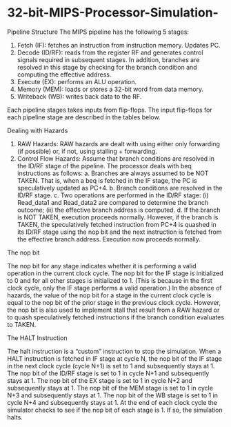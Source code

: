 # 32-bit-MIPS-Processor-Simulation-
Pipeline Structure
The MIPS pipeline has the following 5 stages:
1. Fetch (IF): fetches an instruction from instruction memory. Updates PC.
2. Decode (ID/RF): reads from the register RF and generates control signals required in subsequent stages. In addition, branches are resolved in this stage by checking for the branch condition and computing the effective address.
3. Execute (EX): performs an ALU operation.
4. Memory (MEM): loads or stores a 32-bit word from data memory.
5. Writeback (WB): writes back data to the RF.

Each pipeline stages takes inputs from flip-flops. The input flip-flops for each pipeline stage are described in the tables below.

Dealing with Hazards
1. RAW Hazards: RAW hazards are dealt with using either only forwarding (if possible) or, if not, using stalling + forwarding.
2. Control Flow Hazards: Assume that branch conditions are resolved in the ID/RF stage of the pipeline. The processor deals with beq instructions as follows:
a. Branches are always assumed to be NOT TAKEN. That is, when a beq is fetched in the IF stage, the PC is speculatively updated as PC+4.
b. Branch conditions are resolved in the ID/RF stage.
c. Two operations are performed in the ID/RF stage: (i) Read_data1 and Read_data2 are compared to determine the branch outcome; (ii) the effective branch address is computed.
d. If the branch is NOT TAKEN, execution proceeds normally. However, if the branch is TAKEN, the speculatively fetched instruction from PC+4 is quashed in its ID/RF stage using the nop bit and the next instruction is fetched from the effective branch address. Execution now proceeds normally.

<p>The nop bit</p>
The nop bit for any stage indicates whether it is performing a valid operation in the current clock cycle. The nop bit for the IF stage is initialized to 0 and for all other stages is initialized to 1. (This is because in the first clock cycle, only the IF stage performs a valid operation.)
In the absence of hazards, the value of the nop bit for a stage in the current clock cycle is equal to the nop bit of the prior stage in the previous clock cycle.
However, the nop bit is also used to implement stall that result from a RAW hazard or to quash speculatively fetched instructions if the branch condition evaluates to TAKEN.<br/>

<p>The HALT Instruction</p>
The halt instruction is a “custom” instruction to stop the simulation. When a HALT instruction is fetched in IF stage at cycle N, the nop bit of the IF stage in the next clock cycle (cycle N+1) is set to 1 and subsequently stays at 1. The nop bit of the ID/RF stage is set to 1 in cycle N+1 and subsequently stays at 1. The nop bit of the EX stage is set to 1 in cycle N+2 and subsequently stays at 1. The nop bit of the MEM stage is set to 1 in cycle N+3 and subsequently stays at 1. The nop bit of the WB stage is set to 1 in cycle N+4 and subsequently stays at 1.
At the end of each clock cycle the simulator checks to see if the nop bit of each stage is 1. If so, the simulation halts.